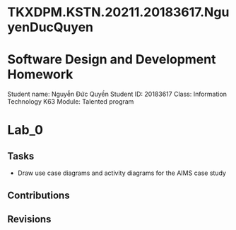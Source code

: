 # TKXDPM.KSTN.20211.20183617.NguyenDucQuyen
# Software Design and Development Homework

Student name: Nguyễn Đức Quyền
Student ID: 20183617
Class: Information Technology K63
Module: Talented program

# Lab_0
## Tasks
- Draw use case diagrams and activity diagrams for the AIMS case study
## Contributions
## Revisions
